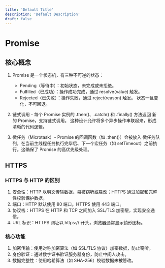 ```yaml
---
title: 'Default Title'
description: 'Default Description'
draft: false
---
```


<!--
 * @Author: shawicx d35f3153@proton.me
 * @Date: 2025-04-03 13:58:46
 * @LastEditors: shawicx d35f3153@proton.me
 * @LastEditTime: 2025-08-09 09:45:52
 * @Description: 
-->
# Promise

## 核心概念

1. Promise 是一个状态机，有三种不可逆的状态：
    - Pending（等待中）：初始状态，未完成或未拒绝。
    - Fulfilled（已成功）：操作成功完成，通过 resolve(value) 触发。
    - Rejected（已失败）：操作失败，通过 reject(reason) 触发。
      状态一旦变化，不可回退。

2. 链式调用 - 每个 Promise 实例的 .then()、.catch() 和 .finally() 方法返回 新的 Promise，支持链式调用。
   这种设计允许将多个异步操作串联起来，形成清晰的代码逻辑。

3. 微任务（Microtask）- Promise 的回调函数（如 .then()）会被放入 微任务队列，在当前主线程任务执行完毕后、下一个宏任务（如
   setTimeout）之前执行。这确保了
   Promise 的高优先级处理。

## HTTPS

### HTTPS 与 HTTP 的区别

1. 安全性：HTTP 以明文传输数据，易被窃听或篡改；HTTPS 通过加密和完整性校验保护数据。
2. 端口：HTTP 默认使用 80 端口，HTTPS 使用 443 端口。
3. 协议栈：HTTPS 在 HTTP 和 TCP 之间加入 SSL/TLS 加密层，实现安全通信。
4. URL 标识：HTTPS 网址以 https:// 开头，浏览器通常显示锁形图标。

### 核心功能

1. 加密传输：使用对称加密算法（如 SSL/TLS 协议）加密数据，防止窃听。
2. 身份验证：通过数字证书验证服务器身份，防止中间人攻击。
3. 数据完整性：使用哈希算法（如 SHA-256）校验数据未被篡改。
